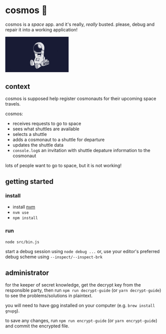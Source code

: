 # cosmos :rocket:

cosmos is a _space_ app.  and it's really, _really_ busted.  please, debug and repair it into a working application!

<div width='100%'>
  <img src='./img/naut.gif' width='200px' style='margin: auto; display: inline-block;' />
</div>

## context

cosmos is supposed help register cosmonauts for their upcoming space travels.

cosmos:

- receives requests to go to space
- sees what shuttles are available
- selects a shuttle
- adds a cosmonaut to a shuttle for departure
- updates the shuttle data
- `console.log`s an invitation with shuttle depature information to the cosmonaut

lots of people want to go to space, but it is not working!

## getting started

### install

- install [nvm](https://github.com/creationix/nvm)
- `nvm use`
- `npm install`

### run

`node src/bin.js`

start a debug session using `node debug ...` or, use your editor's preferred debug scheme using `--inspect/--inspect-brk`

## administrator

for the keeper of secret knowledge, get the decrypt key from the responsible party, then run `npm run decrypt-guide` (or `yarn decrypt-guide`) to see the problems/solutions in plaintext.

you will need to have gpg installed on your computer (e.g. `brew install gnupg`).

to save any changes, run `npm run encrypt-guide` (or `yarn encrypt-guide`) and commit the encrypted file.
